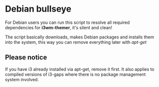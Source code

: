 # Debian bullseye

For Debian users you can run this script to resolve all required dependencies for **i3wm-themer**, it's silent and clean!

The script basically downloads, makes Debian packages and installs them into the system, this way you can remove everything later with *apt-get*

## Please notice
If you have i3 already installed via apt-get, remove it first. It also applies to compiled versions of i3-gaps where there is no package management system involved. 
